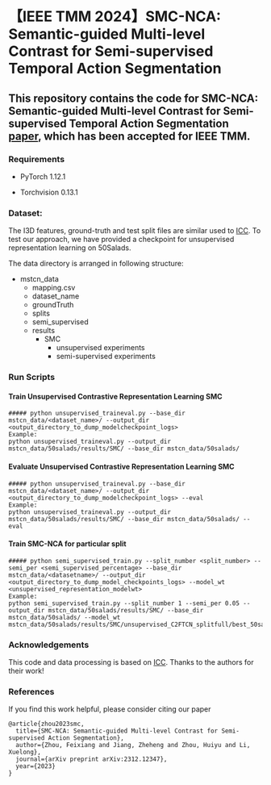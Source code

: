# 【IEEE TMM 2024】SMC-NCA: Semantic-guided Multi-level Contrast for Semi-supervised Temporal Action Segmentation

## This repository contains the code for SMC-NCA: Semantic-guided Multi-level Contrast for Semi-supervised Temporal Action Segmentation [paper](https://arxiv.org/abs/2312.12347), which has been accepted for IEEE TMM. 

### Requirements
* PyTorch 1.12.1

* Torchvision 0.13.1



### Dataset:

The I3D features, ground-truth and test split files are similar used to [ICC](https://github.com/dipika-singhania/ICC-Semi-Supervised-TAS). To test our approach, we have provided a checkpoint for unsupervised representation learning on 50Salads.

The data directory is arranged in following structure:

- mstcn_data
   - mapping.csv
   - dataset_name
   - groundTruth
   - splits
   - semi_supervised 
   - results
        - SMC
            - unsupervised experiments
            - semi-supervised experiments

### Run Scripts

#### Train Unsupervised Contrastive Representation Learning SMC
    ##### python unsupervised_traineval.py --base_dir mstcn_data/<dataset_name>/ --output_dir <output_directory_to_dump_modelcheckpoint_logs>
    Example:
    python unsupervised_traineval.py --output_dir mstcn_data/50salads/results/SMC/ --base_dir mstcn_data/50salads/


#### Evaluate Unsupervised Contrastive Representation Learning SMC
    ##### python unsupervised_traineval.py --base_dir mstcn_data/<dataset_name>/ --output_dir <output_directory_to_dump_modelcheckpoint_logs> --eval
    Example:
    python unsupervised_traineval.py --output_dir mstcn_data/50salads/results/SMC/ --base_dir mstcn_data/50salads/ --eval

#### Train SMC-NCA for particular split
    ##### python semi_supervised_train.py --split_number <split_number> --semi_per <semi_supervised_percentage> --base_dir mstcn_data/<datasetname>/ --output_dir <output_directory_to_dump_model_checkpoints_logs> --model_wt <unsupervised_representation_modelwt> 
    Example:
    python semi_supervised_train.py --split_number 1 --semi_per 0.05 --output_dir mstcn_data/50salads/results/SMC/ --base_dir mstcn_data/50salads/ --model_wt mstcn_data/50salads/results/SMC/unsupervised_C2FTCN_splitfull/best_50salads_c2f_tcn.wt 


### Acknowledgements
This code and data processing is based on [ICC](https://github.com/dipika-singhania/ICC-Semi-Supervised-TAS). 
Thanks to the authors for their work!

### References

If you find this work helpful, please consider citing our paper
```
@article{zhou2023smc,
  title={SMC-NCA: Semantic-guided Multi-level Contrast for Semi-supervised Action Segmentation},
  author={Zhou, Feixiang and Jiang, Zheheng and Zhou, Huiyu and Li, Xuelong},
  journal={arXiv preprint arXiv:2312.12347},
  year={2023}
}
```

